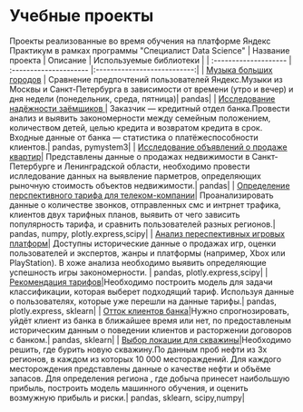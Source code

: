 # Учебные проекты
Проекты реализованные во время обучения на платформе Яндекс Практикум в рамках программы "Специалист Data Science"
| Название проекта             | Описание          | Используемые библиотеки             |
| :-------------------- | :--------------------- |:---------------------------:|
| [Музыка больших городов](https://github.com/sovkins/educational_projects/tree/main/big_cities_music) | Сравнение предпочтений пользователей Яндекс.Музыки из Москвы и Санкт-Петербурга в зависимости от времени (утро и вечер) и дня недели (понедельник, среда, пятница)| pandas|
| [Исследование надёжности заёмщиков ](https://github.com/sovkins/educational_projects/tree/main/borrower_reliability_research)| Заказчик — кредитный отдел банка.Провести анализ и выявить закономерности между семейным положением, количеством детей, целью кредита и возвратом кредита в срок. Входные данные от банка — статистика о платёжеспособности клиентов.| pandas, pymystem3|
| [Исследование объявлений о продаже квартир](https://github.com/sovkins/educational_projects/tree/main/analysis_of_%20the_cost_of_apartments)| Представлены данные о продажах недвижимости в Санкт-Петербурге и Ленинградской области, необходимо провести ислледование данных на выявление парметров, определяющих рыночную стоимость объектов недвижимости.| pandas|
| [Определение перспективного тарифа для телеком-компании](https://github.com/sovkins/educational_projects/tree/main/determination_of_the_perspective_tariff)| Проанализировать данные о количестве звонков, отправленных смс и интрнет трафика, клиентов двух тарифных планов, выявить от чего зависить популярность тарифа, и сравнить пользователей разных регионов.| pandas, numpy, plotly.express,scipy|
| [Анализ переспективных игровых платформ](https://github.com/sovkins/educational_projects/tree/main/research_of_gaming_platforms)| Доступны исторические данные о продажах игр, оценки пользователей и экспертов, жанры и платформы (например, Xbox или PlayStation). В хоже анализа необходимо выявить определяющие успешность игры закономерности. | pandas,  plotly.express,scipy|
| [Рекомендация тарифов](https://github.com/sovkins/educational_projects/tree/main/recommendation_of_tariffs)|Необходимо построить модель для задачи классификации, которая выберет подходящий тариф. Используя данные о пользователях, которые уже перешли на данные тарифы.| pandas,  plotly.express, sklearn|
| [Отток клиентов банка](https://github.com/sovkins/educational_projects/tree/main/outflow_of_bank_customers)|Нужно спрогнозировать, уйдёт клиент из банка в ближайшее время или нет, по предоставленым историческим данным о поведении клиентов и расторжении договоров с банком.| pandas, sklearn|
| [Выбор локации для скважины](https://github.com/sovkins/educational_projects/tree/main/Choosing_the_location_for_the_well)|Необходимо решить, где бурить новую скважину.По данным проб нефти из 3х регионов, в каждом из которых 10 000 местораждений. Для каждого месторождения представлены данные о качестве нефти и объёме запасов. Для определения региона , где добыча принесет наибольшую прибыль, построить модель машинного обучения, и оценить возмужную прибыль и риски.| pandas, sklearn, scipy,numpy|
